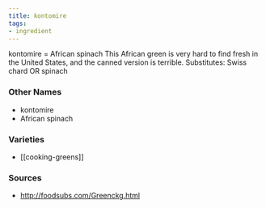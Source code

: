 ```yaml
---
title: kontomire
tags:
- ingredient
---
```

kontomire = African spinach This African green is very hard to find fresh in the United States, and the canned version is terrible. Substitutes: Swiss chard OR spinach

### Other Names

* kontomire
* African spinach

### Varieties

* [[cooking-greens]]

### Sources
* http://foodsubs.com/Greenckg.html

